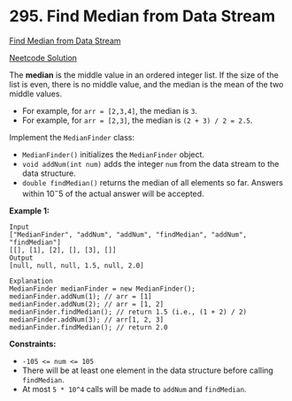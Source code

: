# 295. Find Median from Data Stream

[Find Median from Data Stream](https://leetcode.com/problems/find-median-from-data-stream/description/)

[Neetcode Solution](https://www.youtube.com/watch?v=itmhHWaHupI&pp=ygUlbmVldGNvZGUgRmluZCBNZWRpYW4gRnJvbSBEYXRhIFN0cmVhbQ%3D%3D)

The <b>median</b> is the middle value in an ordered integer list. If the size of
the list is even, there is no middle value, and the median is the mean of the
two middle values.

- For example, for `arr = [2,3,4]`, the median is `3`.
- For example, for `arr = [2,3]`, the median is `(2 + 3) / 2 = 2.5`.

Implement the `MedianFinder` class:

- `MedianFinder()` initializes the `MedianFinder` object.
- `void addNum(int num)` adds the integer `num` from the data stream to the data
  structure.
- `double findMedian()` returns the median of all elements so far. Answers
  within $10^-5$ of the actual answer will be accepted.

**Example 1:**

```
Input
["MedianFinder", "addNum", "addNum", "findMedian", "addNum", "findMedian"]
[[], [1], [2], [], [3], []]
Output
[null, null, null, 1.5, null, 2.0]

Explanation
MedianFinder medianFinder = new MedianFinder();
medianFinder.addNum(1); // arr = [1]
medianFinder.addNum(2); // arr = [1, 2]
medianFinder.findMedian(); // return 1.5 (i.e., (1 + 2) / 2)
medianFinder.addNum(3); // arr[1, 2, 3]
medianFinder.findMedian(); // return 2.0
```

**Constraints:**

- `-105 <= num <= 105`
- There will be at least one element in the data structure before calling
  `findMedian`.
- At most `5 * 10^4` calls will be made to `addNum` and `findMedian`.
